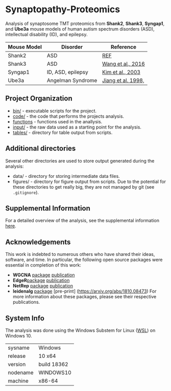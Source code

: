 # Synaptopathy-Proteomics

Analysis of synaptosome TMT proteomics from __Shank2__, __Shank3__, 
__Syngap1__, and __Ube3a__ mouse models of human autism spectrum disorders 
(ASD), intellectual disability (ID), and epilepsy. 

| Mouse Model | Disorder | Reference |
| ---         | ---      | --- |
| Shank2      | ASD      | [REF](url) |
| Shank3      | ASD      | [Wang et al., 2016](https://www.ncbi.nlm.nih.gov/pubmed/27161151) |
| Syngap1     | ID, ASD, epilepsy |[Kim et al., 2003](https://www.ncbi.nlm.nih.gov/pubmed/12598599) |
| Ube3a       | Angelman Syndrome | [Jiang et al. 1998,](https://www.ncbi.nlm.nih.gov/pubmed/9808466) |

## Project Organization
* [bin/](https://github.com/twesleyb/Synaptopathy-Proteomics/tree/master/bin) - executable scripts for the project.
* [code/](https://github.com/twesleyb/Synaptopathy-Proteomics/tree/master/code) - the code that performs the projects analysis.
* [functions](https://github.com/twesleyb/Synaptopathy-Proteomics/tree/master/functions) - functions used in the anallysis.
* [input/](https://github.com/twesleyb/Synaptopathy-Proteomics/tree/master/input) - the raw data used as a starting point for the analysis.
* [tables/](https://github.com/twesleyb/Synaptopathy-Proteomics/tree/master/input) - directory for table output from scripts. 

## Additional directories
Several other directories are used to store output generated during the analysis:
* data/ - directory for storing intermediate data files.
* figures/ - directory for figure output from scripts.
Due to the potential for these directories to get really big, they are not 
managed by git (see `.gitignore`).

## Supplemental Information
For a detailed overview of the analysis, see the supplemental information [here](https://github.com/twesleyb/Synaptopathy-Proteomics/tree/master/code/README.md).

## Acknowledgements
This work is indebted to numerous others who have shared their ideas, software,
and time. In particular, the following open source packages were essential in 
completion of this work:
* __WGCNA__ [package](https://cran.r-project.org/web/packages/WGCNA/index.html) [publication](https://www.ncbi.nlm.nih.gov/pubmed/19114008)
* __EdgeR__[package](https://bioconductor.org/packages/release/bioc/html/edgeR.html) [publication](https://www.ncbi.nlm.nih.gov/pubmed/19910308)
* __NetRep__ [package](https://cran.rstudio.com/web/packages/NetRep/index.html) [publication](https://www.ncbi.nlm.nih.gov/pubmed/27467248)
* __leidenalg__ [package](https://pypi.org/project/leidenalg/) [pre-print] (https://arxiv.org/abs/1810.08473)
For more information about these packages, please see their respective publications. 

## System Info
The analysis was done using the Windows Substem for Linux ([WSL](https://docs.microsoft.com/en-us/windows/wsl/install-win10)) on Windows 10. 

|     |     |
| --- | --- |
| sysname | Windows |
| release | 10 x64 |
| version | build 18362 |
| nodename | WINDOWS10 | 
| machine | x86-64 | 
